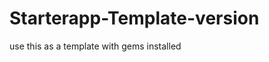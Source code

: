 Starterapp-Template-version
===========================

use this as a template with gems installed 
